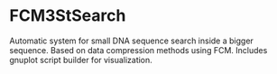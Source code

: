 # FCM3StSearch
Automatic system for small DNA sequence search inside a bigger sequence. Based on data compression methods using FCM. Includes gnuplot script builder for visualization. 
